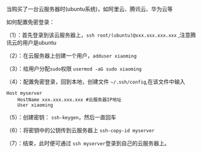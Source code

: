 当购买了一台云服务器时(ubuntu系统)，如阿里云、腾讯云、华为云等

如何配置免密登录：

（1）：首先登录到该云服务器上，`ssh root/(ubuntu)@xxx.xxx.xxx.xxx` ,注意腾讯云的用户是ubuntu

（2）：在云服务器上创建一个用户，`adduser xiaoming` 

（3）：给用户分配`sudo`权限 `usermod -aG sudo xiaoming`

（4）：配置免密登录，回到本地，创建文件 `~/.ssh/config`,在该文件中输入

```shell
Host myserver
	HostName xxx.xxx.xxx.xxx #云服务器IP地址
	User xiaoming
```

（5）：创建密钥： `ssh-keygen`，然后一直回车

（6）：将密钥中的公钥传到云服务器上 `ssh-copy-id myserver`

（7）：结束，此时便可通过 `ssh myserver`登录到自己的云服务器上。